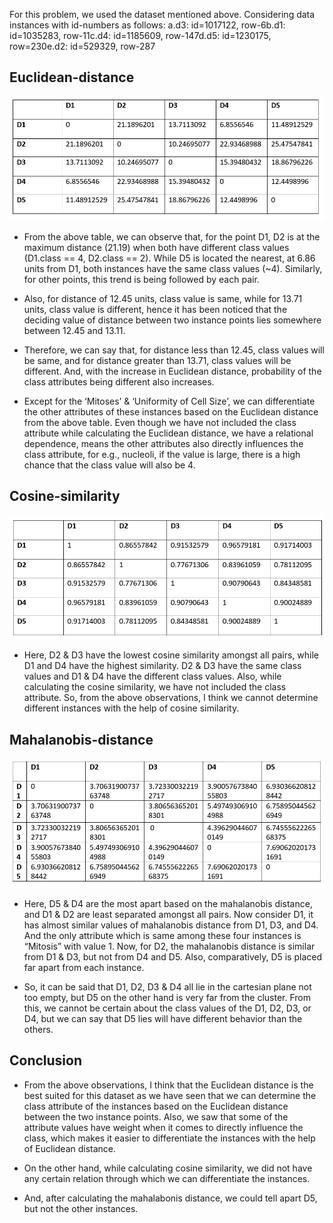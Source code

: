 For this problem, we used the dataset mentioned above. Considering data instances with id-numbers as follows: a.d3: id=1017122, row-6b.d1: id=1035283, row-11c.d4: id=1185609, row-147d.d5: id=1230175, row=230e.d2: id=529329,  row-287
## Euclidean-distance
![Euclidean Distance Matrix](https://github.com/anij715/Mahalanobis-distance-analysis/blob/main/Euclid.PNG)
- From the above table, we can observe that, for the point D1, D2 is at the maximum distance (21.19) when both have different class values (D1.class == 4, D2.class == 2). While D5 is located the nearest, at 6.86 units from D1, both instances have the same class values (~4). Similarly, for other points, this trend is being followed by each pair. 
- Also, for distance of 12.45 units, class value is same, while for 13.71 units, class value is different, hence it has been noticed that the deciding value of distance between two instance points lies somewhere between 12.45 and 13.11.
- Therefore, we can say that, for distance less than 12.45, class values will be same, and for distance greater than 13.71, class values will be different. And, with the increase in Euclidean distance, probability of the class attributes being different also increases. 

- Except for the ‘Mitoses’ & ‘Uniformity of Cell Size’, we can differentiate the other attributes of these instances based on the Euclidean distance from the above table. Even though we have not included the class attribute while calculating the Euclidean distance, we have a relational dependence, means the other attributes also directly influences the class attribute, for e.g., nucleoli, if the value is large, there is a high chance that the class value will also be 4.
## Cosine-similarity
![Euclidean Distance Matrix](https://github.com/anij715/Mahalanobis-distance-analysis/blob/main/Cosine.PNG)
- Here, D2 & D3 have the lowest cosine similarity amongst all pairs, while D1 and D4 have the highest similarity. D2 & D3 have the same class values and D1 & D4 have the different class values. Also, while calculating the cosine similarity, we have not included the class attribute. So, from the above observations, I think we cannot determine different  instances with the help of cosine similarity.
## Mahalanobis-distance
![Euclidean Distance Matrix](https://github.com/anij715/Mahalanobis-distance-analysis/blob/main/MAHA.PNG)
- Here, D5 & D4 are the most apart based on the mahalanobis distance, and D1 & D2 are least separated amongst all pairs. Now consider D1, it has almost similar values of mahalanobis distance from D1, D3, and D4. And the only attribute which is same among these four instances is “Mitosis” with value 1. Now, for D2, the mahalanobis distance is similar from D1 & D3, but not from D4 and D5. Also, comparatively, D5 is placed far apart from each instance.

- So, it can be said that D1, D2, D3 & D4 all lie in the cartesian plane not too empty, but D5 on the other hand is very far from the cluster. From this, we cannot be certain about the class values of the D1, D2, D3, or D4, but we can say that D5 lies will have different behavior than the others.
## Conclusion
- From the above observations, I think that the Euclidean distance is the best suited for this dataset as we have seen that we can determine the class attribute of the instances based on the Euclidean distance between the two instance points. Also, we saw that some of the attribute values have weight when it comes to directly influence the class, which makes it easier to differentiate the instances with the help of Euclidean distance.

- On the other hand, while calculating cosine similarity, we did not have any certain relation through which we can differentiate the instances.

- And, after calculating the mahalabonis distance, we could tell apart D5, but not the other instances.
